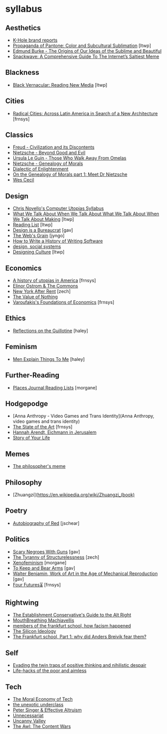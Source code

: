 # syllabus

## Aesthetics
- [K-Hole brand reports](http://khole.net/)
- [Propaganda of Pantone: Color and Subcultural Sublimation](http://www.lokidesign.net/journal/2016/2/22/the-propaganda-of-pantone-colour-and-subcultural-sublimation) [ltwp]
- [Edmund Burke - The Origins of Our Ideas of the Sublime and Beautiful](https://blogs.warwick.ac.uk/files/rvpsupperclub/burke_sublime_and_the_beautiful.pdf)
- [Snackwave: A Comprehensive Guide To The Internet’s Saltiest Meme](https://thehairpin.com/snackwave-a-comprehensive-guide-to-the-internets-saltiest-meme-fa9db7dffb6e#.659v2kc8u)

## Blackness
- [Black Vernacular: Reading New Media](http://martinesyms.com/black-vernacular-reading-new-media/) [ltwp]

## Cities
- [Radical Cities: Across Latin America in Search of a New Architecture](https://www.versobooks.com/books/2011-radical-cities) [frnsys]

## Classics
- [Freud - Civilization and its Discontents](http://72.52.202.216/~fenderse/freud_civilization_and_its_discontents.pdf)
- [Nietzsche - Beyond Good and Evil](http://catdir.loc.gov/catdir/samples/cam031/2001035672.pdf)
- [Ursula Le Guin - Those Who Walk Away From Omelas](http://engl210-deykute.wikispaces.umb.edu/file/view/omelas.pdf)
- [Nietzsche - Genealogy of Morals](http://www.google.com/url?sa=t&rct=j&q=&esrc=s&source=web&cd=1&ved=0ahUKEwjGvbLMnPPNAhVIeCYKHRpeCqgQFggeMAA&url=http%3A%2F%2Fwww.inp.uw.edu.pl%2Fmdsie%2FPolitical_Thought%2FGeneologyofMorals.pdf&usg=AFQjCNGPPnJ_dx1lb6VHcQiEuIys9GFepQ)
- [Dialectic of Enlightenment](https://frankfurtschool.wordpress.com/2008/02/28/summary-dialectic-of-enlightenment/)
- [On the Genealogy of Morals part 1: Meet Dr Nietzsche](https://www.theguardian.com/commentisfree/2008/oct/27/religion-atheism)
- [Wes Cecil](https://www.youtube.com/channel/UC9ff15w4ufviWfv9UfIuByA/videos)

## Design
- [Chris Novello's Computer Utopias Syllabus](http://chrisnovello.com/teaching/risd/computer-utopias/)
- [What We Talk About When We Talk About What We Talk About When We Talk About Making](http://quietbabylon.com/2014/what-we-talk-about-when-we-talk-about-what-we-talk-about-when-we-talk-about-making/) [ltwp]
- [Reading List](http://readinglist.info/) [ltwp]
- [Design is a Bureaucrat](http://thenewinquiry.com/essays/design-is-a-bureaucrat/) [gav]
- [The Web's Grain](http://www.frankchimero.com/writing/the-webs-grain/) [jyngo]
- [How to Write a History of Writing Software](http://www.theatlantic.com/technology/archive/2016/06/how-to-write-a-history-of-writing-software/489173/)
- [design, social systems](https://s3.amazonaws.com/arena-attachments/644316/6239b04c39351f8c713d4b168762f7aa.pdf)
- [Designing Culture](https://www.jacobinmag.com/2012/08/designing-culture/) [ltwp]

## Economics
- [A history of utopias in America](https://blog.longreads.com/2016/02/25/when-the-messiah-came-to-america-she-was-a-woman/) [frnsys]
- [Elinor Ostrom & The Commons](https://en.wikipedia.org/wiki/Elinor_Ostrom)
- [New York After Rent](https://toe.prx.org/2015/04/new-york-after-rent-i-of-iii/) [zech]
- [The Value of Nothing](https://www.amazon.com/dp/B0032BW5D4/ref=dp-kindle-redirect?_encoding=UTF8&btkr=1)
- [Varoufakis's Foundations of Economics](https://yanisvaroufakis.eu/books/foundations-of-economics-a-beginners-companion/) [frnsys]

## Ethics
- [Reflections on the Guillotine](http://www.deakinphilosophicalsociety.com/texts/camus/reflections.pdf) [haley]

## Feminism
- [Men Explain Things To Me](https://www.goodreads.com/book/show/18528190-men-explain-things-to-me) [haley]

## Further-Reading
- [Places Journal Reading Lists](https://placesjournal.org/reading-lists/) [morgane]

## Hodgepodge
- [Anna Anthropy - Video Games and Trans Identity](Anna Anthropy, video games and trans identity)
- [The State of the Art](http://library.uniteddiversity.coop/More_Books_and_Reports/The_Culture_Novels-Iain_M_Bainks-Anarchist_Science_Fiction/iain%20m%20banks%20-%201989%20-%20the%20state%20of%20the%20art/Iain%20M.%20Banks%20-%20The%20State%20of%20the%20Art%20v1.html) [frnsys]
- [Hannah Arendt, Eichmann in Jerusalem](http://www.newyorker.com/magazine/1963/02/16/eichmann-in-jerusalem-i)
- [Story of Your Life](https://mathisgasser.files.wordpress.com/2014/12/ted-chiang_story-of-your-life_2000.pdf)

## Memes
- [The philosopher's meme](https://thephilosophersmeme.com/)

## Philosophy
- [Zhuangzi](https://en.wikipedia.org/wiki/Zhuangzi_(book)

## Poetry
- [Autobiography of Red](https://www.amazon.com/Autobiography-Red-Anne-Carson/dp/037570129X) [jschear]

## Politics
- [Scary Negroes With Guns](http://thenewinquiry.com/essays/scary-negroes-with-guns/) [gav]
- [The Tyranny of Structurelessness](http://www.jofreeman.com/joreen/tyranny.htm) [zech]
- [Xenofeminism](http://www.laboriacuboniks.net/) [morgane]
- [To Keep and Bear Arms](http://www.nybooks.com/articles/1995/09/21/to-keep-and-bear-arms/) [gav]
- [Walter Benjamin, Work of Art in the Age of Mechanical Reproduction](https://phiffer.org/wp-content/media/2015/11/Benjamin-Walter-The-Work-of-Art-in-the-Age-of-Its-Mechanical-Reproducability.pdf) [gav]
- [Four Futures⏳](https://www.jacobinmag.com/2011/12/four-futures/) [frnsys]

## Rightwing
- [The Establishment Conservative's Guide to the Alt Right](http://archive.is/tDf22)
- [MouthBreathing Machiavellis](http://thebaffler.com/blog/mouthbreathing-machiavellis)
- [members of the frankfurt school, how facism happened](http://www.iep.utm.edu/frankfur/)
- [The Silicon Ideology](https://ia801507.us.archive.org/32/items/the-silicon-ideology/the-silicon-ideology.pdf)
- [The Frankfurt school, Part 1: why did Anders Breivik fear them?](https://www.theguardian.com/commentisfree/2013/mar/25/anders-breivik-frankfurt-school)

## Self
- [Evading the twin traps of positive thinking and nihilistic despair](http://conversations.e-flux.com/t/evading-the-twins-traps-of-positive-thinking-and-nihilistic-despair/4015)
- [Life-hacks of the poor and aimless](http://thebaffler.com/blog/laurie-penny-self-care#)

## Tech
- [The Moral Economy of Tech ](http://idlewords.com/talks/sase_panel.htm)
- [the unexotic underclass](http://miter.mit.edu/the-unexotic-underclass/)
- [Peter Singer & Effective Altruism](https://en.wikipedia.org/wiki/Effective_altruism)
- [Unnecessariat](https://morecrows.wordpress.com/2016/05/10/unnecessariat/)
- [Uncanny Valley](https://nplusonemag.com/issue-25/on-the-fringe/uncanny-valley/)
- [The Awl: The Content Wars](https://theawl.com/tagged/the-content-wars)